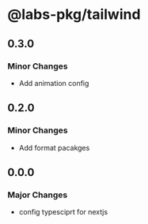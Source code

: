 # @labs-pkg/tailwind

## 0.3.0

### Minor Changes

- Add animation config

## 0.2.0

### Minor Changes

- Add format pacakges

## 0.0.0

### Major Changes

- config typesciprt for nextjs
